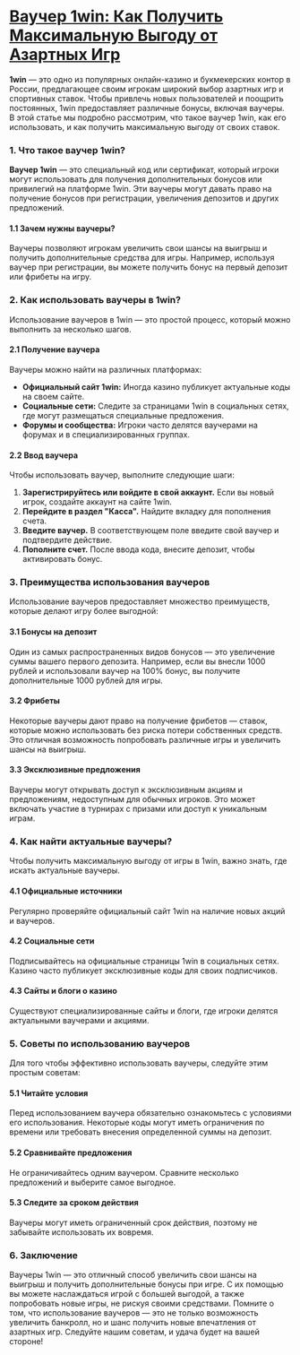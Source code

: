 # [Ваучер 1win: Как Получить Максимальную Выгоду от Азартных Игр](https://brandplay.link/9sD8CZLQ)

**1win** — это одно из популярных онлайн-казино и букмекерских контор в России, предлагающее своим игрокам широкий выбор азартных игр и спортивных ставок. Чтобы привлечь новых пользователей и поощрить постоянных, 1win предоставляет различные бонусы, включая ваучеры. В этой статье мы подробно рассмотрим, что такое ваучер 1win, как его использовать, и как получить максимальную выгоду от своих ставок.

### 1. Что такое ваучер 1win?

**Ваучер 1win** — это специальный код или сертификат, который игроки могут использовать для получения дополнительных бонусов или привилегий на платформе 1win. Эти ваучеры могут давать право на получение бонусов при регистрации, увеличения депозитов и других предложений.

#### 1.1 Зачем нужны ваучеры?

Ваучеры позволяют игрокам увеличить свои шансы на выигрыш и получить дополнительные средства для игры. Например, используя ваучер при регистрации, вы можете получить бонус на первый депозит или фрибеты на игру.

### 2. Как использовать ваучеры в 1win?

Использование ваучеров в 1win — это простой процесс, который можно выполнить за несколько шагов.

#### 2.1 Получение ваучера

Ваучеры можно найти на различных платформах:

* **Официальный сайт 1win:** Иногда казино публикует актуальные коды на своем сайте.
* **Социальные сети:** Следите за страницами 1win в социальных сетях, где могут размещаться специальные предложения.
* **Форумы и сообщества:** Игроки часто делятся ваучерами на форумах и в специализированных группах.

#### 2.2 Ввод ваучера

Чтобы использовать ваучер, выполните следующие шаги:

1. **Зарегистрируйтесь или войдите в свой аккаунт.** Если вы новый игрок, создайте аккаунт на сайте 1win.
2. **Перейдите в раздел "Касса".** Найдите вкладку для пополнения счета.
3. **Введите ваучер.** В соответствующем поле введите свой ваучер и подтвердите действие.
4. **Пополните счет.** После ввода кода, внесите депозит, чтобы активировать бонус.

### 3. Преимущества использования ваучеров

Использование ваучеров предоставляет множество преимуществ, которые делают игру более выгодной:

#### 3.1 Бонусы на депозит

Один из самых распространенных видов бонусов — это увеличение суммы вашего первого депозита. Например, если вы внесли 1000 рублей и использовали ваучер на 100% бонус, вы получите дополнительные 1000 рублей для игры.

#### 3.2 Фрибеты

Некоторые ваучеры дают право на получение фрибетов — ставок, которые можно использовать без риска потери собственных средств. Это отличная возможность попробовать различные игры и увеличить шансы на выигрыш.

#### 3.3 Эксклюзивные предложения

Ваучеры могут открывать доступ к эксклюзивным акциям и предложениям, недоступным для обычных игроков. Это может включать участие в турнирах с призами или доступ к уникальным играм.

### 4. Как найти актуальные ваучеры?

Чтобы получить максимальную выгоду от игры в 1win, важно знать, где искать актуальные ваучеры.

#### 4.1 Официальные источники

Регулярно проверяйте официальный сайт 1win на наличие новых акций и ваучеров.

#### 4.2 Социальные сети

Подписывайтесь на официальные страницы 1win в социальных сетях. Казино часто публикует эксклюзивные коды для своих подписчиков.

#### 4.3 Сайты и блоги о казино

Существуют специализированные сайты и блоги, где игроки делятся актуальными ваучерами и акциями.

### 5. Советы по использованию ваучеров

Для того чтобы эффективно использовать ваучеры, следуйте этим простым советам:

#### 5.1 Читайте условия

Перед использованием ваучера обязательно ознакомьтесь с условиями его использования. Некоторые коды могут иметь ограничения по времени или требовать внесения определенной суммы на депозит.

#### 5.2 Сравнивайте предложения

Не ограничивайтесь одним ваучером. Сравните несколько предложений и выберите самое выгодное.

#### 5.3 Следите за сроком действия

Ваучеры могут иметь ограниченный срок действия, поэтому не забывайте использовать их вовремя.

### 6. Заключение

Ваучеры 1win — это отличный способ увеличить свои шансы на выигрыш и получить дополнительные бонусы при игре. С их помощью вы можете наслаждаться игрой с большей выгодой, а также попробовать новые игры, не рискуя своими средствами. Помните о том, что использование ваучеров — это не только возможность увеличить банкролл, но и шанс получить новые впечатления от азартных игр. Следуйте нашим советам, и удача будет на вашей стороне!

###
